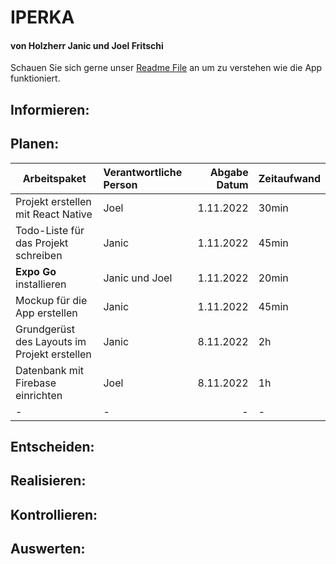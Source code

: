 # IPERKA
#### von Holzherr Janic und Joel Fritschi
Schauen Sie sich gerne unser [Readme File](https://github.com/SomethingLikeAChicken/Native-Todo-List/blob/main/README.md "README.md File") an um zu verstehen wie die App funktioniert.
## Informieren:
## Planen:
| Arbeitspaket | Verantwortliche Person | Abgabe Datum | Zeitaufwand |
| -------------|:-----------------------| ------------:|:------------|
| Projekt erstellen mit React Native | Joel | 1.11.2022 | 30min |
| Todo-Liste für das Projekt schreiben | Janic | 1.11.2022 | 45min |
| **Expo Go** installieren | Janic und Joel | 1.11.2022 | 20min |
| Mockup für die App erstellen | Janic | 1.11.2022 | 45min |
| Grundgerüst des Layouts im Projekt erstellen | Janic | 8.11.2022 | 2h |
| Datenbank mit Firebase einrichten | Joel | 8.11.2022 | 1h |
| - | - | - | - |
## Entscheiden:
## Realisieren:
## Kontrollieren:
## Auswerten:
